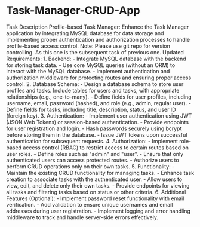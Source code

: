 # Task-Manager-CRUD-App
 Task Description Profile-based Task Manager:  Enhance the Task Manager application by integrating MySQL database for data storage and implementing proper authentication and authorization processes to handle profile-based access control.  Note: Please use git repo for version controlling. As this one is the subsequent task of previous one. Updated Requirements:  1. Backend:    - Integrate MySQL database with the backend for storing task data.    - Use core MySQL queries (without an ORM) to interact with the MySQL database.    - Implement authentication and authorization middleware for protecting routes and ensuring proper access control.  2. Database Schema:    - Design a database schema to store user profiles and tasks. Include tables for users and tasks, with appropriate relationships (e.g., one-to-many).    - Define fields for user profiles, including username, email, password (hashed), and role (e.g., admin, regular user).    - Define fields for tasks, including title, description, status, and user ID (foreign key).  3. Authentication:    - Implement user authentication using JWT (JSON Web Tokens) or session-based authentication.    - Provide endpoints for user registration and login.    - Hash passwords securely using bcrypt before storing them in the database.    - Issue JWT tokens upon successful authentication for subsequent requests.  4. Authorization:    - Implement role-based access control (RBAC) to restrict access to certain routes based on user roles.    - Define roles such as "admin" and "user".    - Ensure that only authenticated users can access protected routes.    - Authorize users to perform CRUD operations only on their own tasks.  5. Functionality:    - Maintain the existing CRUD functionality for managing tasks.    - Enhance task creation to associate tasks with the authenticated user.    - Allow users to view, edit, and delete only their own tasks.    - Provide endpoints for viewing all tasks and filtering tasks based on status or other criteria.  6. Additional Features (Optional):    - Implement password reset functionality with email verification.    - Add validation to ensure unique usernames and email addresses during user registration.    - Implement logging and error handling middleware to track and handle server-side errors effectively.
